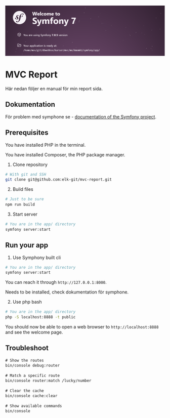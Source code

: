 <!--
---
author: elk
---
-->

![Symfony image](.img/symfony.png)

MVC Report
====================

Här nedan följer en manual för min report sida.




Dokumentation
----------------------------

För problem med symphone se - [documentation of the Symfony project](https://symfony.com/doc/current).



Prerequisites
----------------------------

You have installed PHP in the terminal.

You have installed Composer, the PHP package manager.



1. Clone repository
```bash
# With git and SSH
git clone git@github.com:elk-git/mvc-report.git
```

2. Build files
```bash
# Just to be sure
npm run build
```

3. Start server
```bash
# You are in the app/ directory
symfony server:start
```


Run your app
-----------------------

1. Use Symphony built cli
```bash
# You are in the app/ directory
symfony server:start
```
You can reach it through `http://127.0.0.1:8000`.

Needs to be installed, check dokumentation för symphone.



2. Use php bash

```bash
# You are in the app/ directory
php -S localhost:8888 -t public
```

You should now be able to open a web browser to `http://localhost:8888` and see the welcome page.


Troubleshoot
-----------------------
```
# Show the routes
bin/console debug:router

# Match a specific route
bin/console router:match /lucky/number

# Clear the cache
bin/console cache:clear

# Show available commands
bin/console
```
